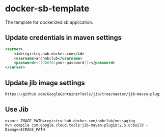 # docker-sb-template
The template for dockerized sb application.

## Update credentials in maven settings

```xml
<server>
    <id>registry.hub.docker.com</id>
    <username>archnbclub</username>
    <password><![CDATA[your-password]]></password>
</server>
```

## Update jib image settings

```xml
https://github.com/GoogleContainerTools/jib/tree/master/jib-maven-plugin#example
```

## Use Jib

```shell
export IMAGE_PATH=registry.hub.docker.com/anbclub/messaging
mvn compile com.google.cloud.tools:jib-maven-plugin:2.5.0:build -Dimage=$IMAGE_PATH
```
